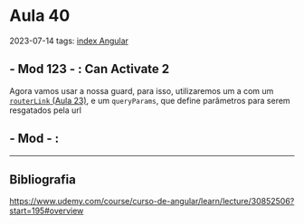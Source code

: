 # Aula 40
2023-07-14
tags: [index Angular](../index%20Angular.md)

## - Mod 123 - : Can Activate 2

Agora vamos usar a nossa guard, para isso, utilizaremos um a com um [`routerLink` (Aula 23)](../../Typescript/Typescript/Selection6/Aula23.md), e um `queryParams`, que define parâmetros para serem resgatados pela url

## - Mod  - :



-----------------------------------------------
## Bibliografia

https://www.udemy.com/course/curso-de-angular/learn/lecture/30852506?start=195#overview
